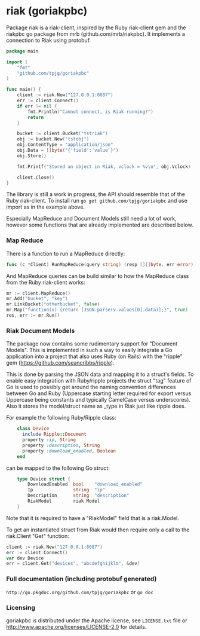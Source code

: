 riak (goriakpbc)
=======

Package riak is a riak-client, inspired by the Ruby riak-client gem and the riakpbc go package from mrb (github.com/mrb/riakpbc).
It implements a connection to Riak using protobuf.

```go
package main

import (
	"fmt"
	"github.com/tpjg/goriakpbc"
)

func main() {
	client := riak.New("127.0.0.1:8087")
	err := client.Connect()
	if err != nil {
		fmt.Println("Cannot connect, is Riak running?")
		return
	}

	bucket := client.Bucket("tstriak")
	obj := bucket.New("tstobj")
	obj.ContentType = "application/json"
	obj.Data = []byte("{'field':'value'}")
	obj.Store()

	fmt.Printf("Stored an object in Riak, vclock = %v\n", obj.Vclock)

	client.Close()
}
```

The library is still a work in progress, the API should resemble that of the Ruby riak-client.
To install run `go get github.com/tpjg/goriakpbc` and use import as in the example above.

Especially MapReduce and Document Models still need a lot of work, however some functions that are already implemented are described below.

### Map Reduce

There is a function to run a MapReduce directly:
```go
func (c *Client) RunMapReduce(query string) (resp [][]byte, err error)
```

And MapReduce queries can be build similar to how the MapReduce class from the Ruby riak-client works:
```go
mr := client.MapReduce()
mr.Add("bucket", "key")
mr.LinkBucket("otherbucket", false)
mr.Map("function(v) {return [JSON.parse(v.values[0].data)];}", true)
res, err := mr.Run()
```


### Riak Document Models

The package now contains some rudimentary support for "Document Models". This is implemented in such a way to easily integrate a Go application into a project that also uses Ruby (on Rails) with the "ripple" gem (https://github.com/seancribbs/ripple).

This is done by parsing the JSON data and mapping it to a struct's fields. To enable easy integration with Ruby/ripple projects the struct "tag" feature of Go is used to possibly get around the naming convention differences between Go and Ruby (Uppercase starting letter required for export versus Uppercase being constants and typically CamelCase versus underscores). Also it stores the model/struct name as _type in Riak just like ripple does.

For example the following Ruby/Ripple class:
```ruby
    class Device
      include Ripple::Document
      property :ip, String
      property :description, String
      property :download_enabled, Boolean
    end
```
can be mapped to the following Go struct:
```go
    type Device struct {
        DownloadEnabled  bool    "download_enabled"
        Ip               string  "ip"
        Description      string  "description"
        RiakModel        riak.Model
    }
```
Note that it is required to have a "RiakModel" field that is a riak.Model.

To get an instantiated struct from Riak would then require only a call to the riak.Client "Get" function:
```go
client := riak.New("127.0.0.1:8087")
err := client.Connect()
var dev Device 
err = client.Get("devices", "abcdefghijklm", &dev)
```

### Full documentation (including protobuf generated)

`http://go.pkgdoc.org/github.com/tpjg/goriakpbc` or `go doc`

### Licensing

goriakpbc is distributed under the Apache license, see `LICENSE.txt` file or http://www.apache.org/licenses/LICENSE-2.0 for details.
